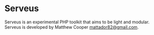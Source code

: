# Serveus

Serveus is an experimental PHP toolkit that aims to be light and modular.
Serveus is developed by Matthew Cooper <mattador82@gmail.com>.